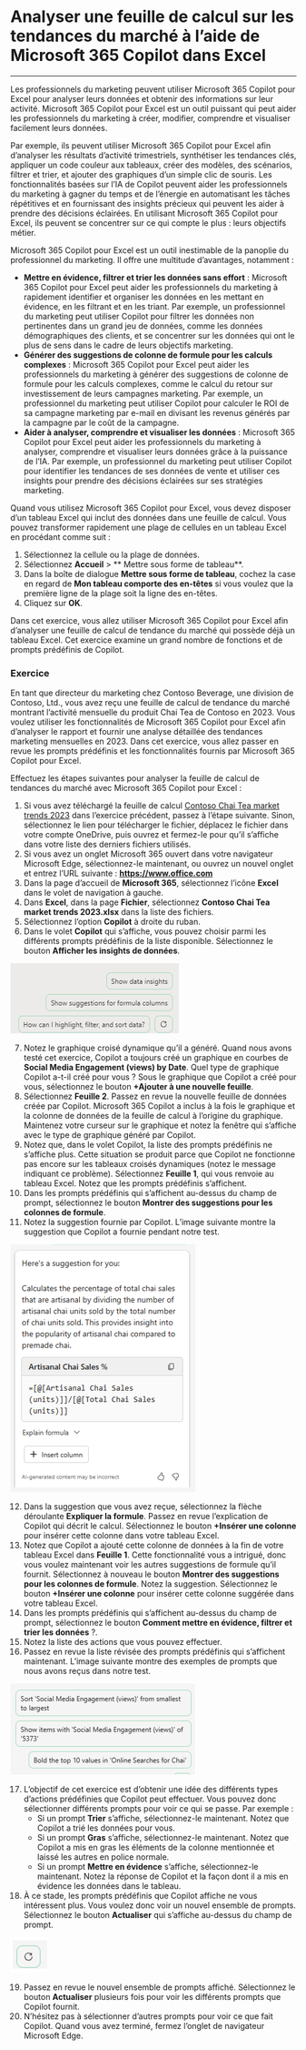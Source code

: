 # Analyser une feuille de calcul sur les tendances du marché à l’aide de Microsoft 365 Copilot dans Excel
---
Les professionnels du marketing peuvent utiliser Microsoft 365 Copilot pour Excel pour analyser leurs données et obtenir des informations sur leur activité. Microsoft 365 Copilot pour Excel est un outil puissant qui peut aider les professionnels du marketing à créer, modifier, comprendre et visualiser facilement leurs données.

Par exemple, ils peuvent utiliser Microsoft 365 Copilot pour Excel afin d’analyser les résultats d’activité trimestriels, synthétiser les tendances clés, appliquer un code couleur aux tableaux, créer des modèles, des scénarios, filtrer et trier, et ajouter des graphiques d’un simple clic de souris. Les fonctionnalités basées sur l’IA de Copilot peuvent aider les professionnels du marketing à gagner du temps et de l’énergie en automatisant les tâches répétitives et en fournissant des insights précieux qui peuvent les aider à prendre des décisions éclairées. En utilisant Microsoft 365 Copilot pour Excel, ils peuvent se concentrer sur ce qui compte le plus : leurs objectifs métier.

Microsoft 365 Copilot pour Excel est un outil inestimable de la panoplie du professionnel du marketing. Il offre une multitude d’avantages, notamment :

 -  **Mettre en évidence, filtrer et trier les données sans effort** : Microsoft 365 Copilot pour Excel peut aider les professionnels du marketing à rapidement identifier et organiser les données en les mettant en évidence, en les filtrant et en les triant. Par exemple, un professionnel du marketing peut utiliser Copilot pour filtrer les données non pertinentes dans un grand jeu de données, comme les données démographiques des clients, et se concentrer sur les données qui ont le plus de sens dans le cadre de leurs objectifs marketing.
 -  **Générer des suggestions de colonne de formule pour les calculs complexes** : Microsoft 365 Copilot pour Excel peut aider les professionnels du marketing à générer des suggestions de colonne de formule pour les calculs complexes, comme le calcul du retour sur investissement de leurs campagnes marketing. Par exemple, un professionnel du marketing peut utiliser Copilot pour calculer le ROI de sa campagne marketing par e-mail en divisant les revenus générés par la campagne par le coût de la campagne.
 -  **Aider à analyser, comprendre et visualiser les données** : Microsoft 365 Copilot pour Excel peut aider les professionnels du marketing à analyser, comprendre et visualiser leurs données grâce à la puissance de l’IA. Par exemple, un professionnel du marketing peut utiliser Copilot pour identifier les tendances de ses données de vente et utiliser ces insights pour prendre des décisions éclairées sur ses stratégies marketing.

Quand vous utilisez Microsoft 365 Copilot pour Excel, vous devez disposer d’un tableau Excel qui inclut des données dans une feuille de calcul. Vous pouvez transformer rapidement une plage de cellules en un tableau Excel en procédant comme suit :

1.  Sélectionnez la cellule ou la plage de données.
2.  Sélectionnez **Accueil** &gt; ** Mettre sous forme de tableau**.
3.  Dans la boîte de dialogue **Mettre sous forme de tableau**, cochez la case en regard de **Mon tableau comporte des en-têtes** si vous voulez que la première ligne de la plage soit la ligne des en-têtes.
4.  Cliquez sur **OK**.

Dans cet exercice, vous allez utiliser Microsoft 365 Copilot pour Excel afin d’analyser une feuille de calcul de tendance du marché qui possède déjà un tableau Excel. Cet exercice examine un grand nombre de fonctions et de prompts prédéfinis de Copilot.<br>

### Exercice

En tant que directeur du marketing chez Contoso Beverage, une division de Contoso, Ltd., vous avez reçu une feuille de calcul de tendance du marché montrant l’activité mensuelle du produit Chai Tea de Contoso en 2023. Vous voulez utiliser les fonctionnalités de Microsoft 365 Copilot pour Excel afin d’analyser le rapport et fournir une analyse détaillée des tendances marketing mensuelles en 2023. Dans cet exercice, vous allez passer en revue les prompts prédéfinis et les fonctionnalités fournis par Microsoft 365 Copilot pour Excel.

Effectuez les étapes suivantes pour analyser la feuille de calcul de tendances du marché avec Microsoft 365 Copilot pour Excel :

1.  Si vous avez téléchargé la feuille de calcul [Contoso Chai Tea market trends 2023](https://go.microsoft.com/fwlink/?linkid=2268822) dans l’exercice précédent, passez à l’étape suivante. Sinon, sélectionnez le lien pour télécharger le fichier, déplacez le fichier dans votre compte OneDrive, puis ouvrez et fermez-le pour qu’il s’affiche dans votre liste des derniers fichiers utilisés.
2.  Si vous avez un onglet Microsoft 365 ouvert dans votre navigateur Microsoft Edge, sélectionnez-le maintenant, ou ouvrez un nouvel onglet et entrez l’URL suivante : **https://www.office.com**
3.  Dans la page d’accueil de **Microsoft 365**, sélectionnez l’icône **Excel** dans le volet de navigation à gauche.
4.  Dans **Excel**, dans la page **Fichier**, sélectionnez **Contoso Chai Tea market trends 2023.xlsx** dans la liste des fichiers.
5.  Sélectionnez l’option **Copilot** à droite du ruban.
6.  Dans le volet **Copilot** qui s’affiche, vous pouvez choisir parmi les différents prompts prédéfinis de la liste disponible. Sélectionnez le bouton **Afficher les insights de données**.
    
  ![Capture d’écran montrant les prompts prédéfinis dans le volet Copilot.](../media/copilot-excel-prompts-fb96f587.png)
    
7.  Notez le graphique croisé dynamique qu’il a généré. Quand nous avons testé cet exercice, Copilot a toujours créé un graphique en courbes de **Social Media Engagement (views) by Date**. Quel type de graphique Copilot a-t-il créé pour vous ? Sous le graphique que Copilot a créé pour vous, sélectionnez le bouton **+Ajouter à une nouvelle feuille**.
8.  Sélectionnez **Feuille 2**. Passez en revue la nouvelle feuille de données créée par Copilot. Microsoft 365 Copilot a inclus à la fois le graphique et la colonne de données de la feuille de calcul à l’origine du graphique. Maintenez votre curseur sur le graphique et notez la fenêtre qui s’affiche avec le type de graphique généré par Copilot.
9.  Notez que, dans le volet Copilot, la liste des prompts prédéfinis ne s’affiche plus. Cette situation se produit parce que Copilot ne fonctionne pas encore sur les tableaux croisés dynamiques (notez le message indiquant ce problème). Sélectionnez **Feuille 1**, qui vous renvoie au tableau Excel. Notez que les prompts prédéfinis s’affichent.
10. Dans les prompts prédéfinis qui s’affichent au-dessus du champ de prompt, sélectionnez le bouton **Montrer des suggestions pour les colonnes de formule**.
11. Notez la suggestion fournie par Copilot. L’image suivante montre la suggestion que Copilot a fournie pendant notre test.
    
   ![Capture d’écran montrant une suggestion Copilot impliquant les ventes d’Artisanal Chai.](../media/copilot-excel-suggestion-artisanal-63acef26.png)
    
12. Dans la suggestion que vous avez reçue, sélectionnez la flèche déroulante **Expliquer la formule**. Passez en revue l’explication de Copilot qui décrit le calcul. Sélectionnez le bouton **+Insérer une colonne** pour insérer cette colonne dans votre tableau Excel.
13. Notez que Copilot a ajouté cette colonne de données à la fin de votre tableau Excel dans **Feuille 1**. Cette fonctionnalité vous a intrigué, donc vous voulez maintenant voir les autres suggestions de formule qu’il fournit. Sélectionnez à nouveau le bouton **Montrer des suggestions pour les colonnes de formule**. Notez la suggestion. Sélectionnez le bouton **+Insérer une colonne** pour insérer cette colonne suggérée dans votre tableau Excel.
14. Dans les prompts prédéfinis qui s’affichent au-dessus du champ de prompt, sélectionnez le bouton **Comment mettre en évidence, filtrer et trier les données** ?.
15. Notez la liste des actions que vous pouvez effectuer.
16. Passez en revue la liste révisée des prompts prédéfinis qui s’affichent maintenant. L’image suivante montre des exemples de prompts que nous avons reçus dans notre test.
    
   ![Capture d’écran montrant différents prompts de données prédéfinis, comme le tri, la mise en gras et montrant des éléments spécifiques.](../media/copilot-excel-data-prompts-a5b3d933.png)
    
17. L’objectif de cet exercice est d’obtenir une idée des différents types d’actions prédéfinies que Copilot peut effectuer. Vous pouvez donc sélectionner différents prompts pour voir ce qui se passe. Par exemple :
     -  Si un prompt **Trier** s’affiche, sélectionnez-le maintenant. Notez que Copilot a trié les données pour vous.
     -  Si un prompt **Gras** s’affiche, sélectionnez-le maintenant. Notez que Copilot a mis en gras les éléments de la colonne mentionnée et laissé les autres en police normale.
     -  Si un prompt **Mettre en évidence** s’affiche, sélectionnez-le maintenant. Notez la réponse de Copilot et la façon dont il a mis en évidence les données dans le tableau.
18. À ce stade, les prompts prédéfinis que Copilot affiche ne vous intéressent plus. Vous voulez donc voir un nouvel ensemble de prompts. Sélectionnez le bouton **Actualiser** qui s’affiche au-dessus du champ de prompt.
    
   ![Capture d’écran montrant le bouton Actualiser le prompt.](../media/copilot-excel-refresh-prompt-icon-3e82c059.png)
    
    
19. Passez en revue le nouvel ensemble de prompts affiché. Sélectionnez le bouton **Actualiser** plusieurs fois pour voir les différents prompts que Copilot fournit.
20. N’hésitez pas à sélectionner d’autres prompts pour voir ce que fait Copilot. Quand vous avez terminé, fermez l’onglet de navigateur Microsoft Edge.
